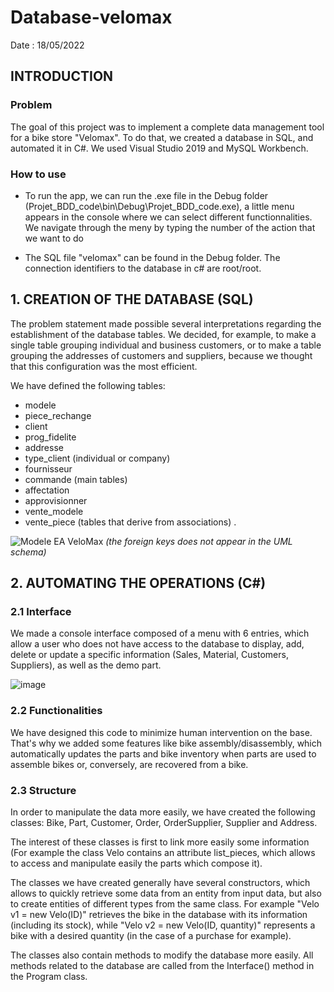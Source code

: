# Database-velomax

Date : 18/05/2022

## INTRODUCTION

### Problem

The goal of this project was to implement a complete data management tool for a bike store "Velomax". To do that, we created a database in SQL, and automated it in C#. We used Visual Studio 2019 and MySQL Workbench.

### How to use

- To run the app, we can run the .exe file in the Debug folder (Projet_BDD_code\bin\Debug\Projet_BDD_code.exe), a little menu appears in the console where we can select different functionnalities. We navigate through the meny by typing the number of the action that we want to do

- The SQL file "velomax" can be found in the Debug folder. The connection identifiers to the database in c# are root/root.

## 1. CREATION OF THE DATABASE (SQL)

The problem statement made possible several interpretations regarding the establishment of the database tables. We decided, for example, to make a single table grouping individual and business customers, or to make a table grouping the addresses of customers and suppliers, because we thought that this configuration was the most efficient.

We have defined the following tables:
- modele
- piece_rechange
- client
- prog_fidelite
- addresse
- type_client (individual or company)
- fournisseur
- commande (main tables) 
- affectation 
- approvisionner 
- vente_modele
- vente_piece (tables that derive from associations) .

![Modele EA VeloMax](https://user-images.githubusercontent.com/115212826/224854535-3340042e-c9d8-4843-be1b-cb44dd035e11.png)
*(the foreign keys does not appear in the UML schema)*

## 2. AUTOMATING THE OPERATIONS (C#)

### 2.1 Interface

We made a console interface composed of a menu with 6 entries, which allow a user who does not have access to the database to display, add, delete or update a specific information (Sales, Material, Customers, Suppliers), as well as the demo part.

![image](https://user-images.githubusercontent.com/115212826/224858040-2f3612ab-0e9c-4c5b-a1ca-e7ac15b5c55b.png)

### 2.2 Functionalities 

We have designed this code to minimize human intervention on the base. That's why we added some features like bike assembly/disassembly, which automatically updates the parts and bike inventory when parts are used to assemble bikes or, conversely, are recovered from a bike. 

### 2.3 Structure

In order to manipulate the data more easily, we have created the following classes: Bike, Part, Customer, Order, OrderSupplier, Supplier and Address.

The interest of these classes is first to link more easily some information (For example the class Velo contains an attribute list_pieces, which allows to access and manipulate easily the parts which compose it).

The classes we have created generally have several constructors, which allows to quickly retrieve some data from an entity from input data, but also to create entities of different types from the same class. For example "Velo v1 = new Velo(ID)" retrieves the bike in the database with its information (including its stock), while "Velo v2 = new Velo(ID, quantity)" represents a bike with a desired quantity (in the case of a purchase for example).

The classes also contain methods to modify the database more easily. All methods related to the database are called from the Interface() method in the Program class.


